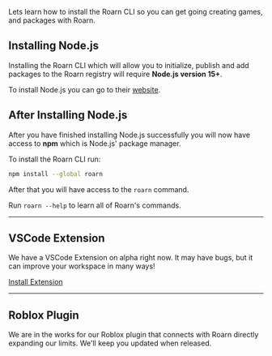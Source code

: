 Lets learn how to install the Roarn CLI so you can get going creating games, and packages with Roarn.

## Installing Node.js

Installing the Roarn CLI which will allow you to initialize, publish and add packages to the Roarn registry will require **Node.js version 15+**.

To install Node.js you can go to their [website](https://nodejs.org/en/).

## After Installing Node.js

After you have finished installing Node.js successfully you will now have access to **npm** which is Node.js' package manager.

To install the Roarn CLI run:

```bash
npm install --global roarn
```

After that you will have access to the `roarn` command.

Run `roarn --help` to learn all of Roarn's commands.

<hr>

## VSCode Extension

We have a VSCode Extension on alpha right now. It may have bugs, but it can improve your workspace in many ways!

[Install Extension](https://marketplace.visualstudio.com/items?itemName=imacodr.roarn)

<hr>

## Roblox Plugin

We are in the works for our Roblox plugin that connects with Roarn directly expanding our limits. We'll keep you updated when released.

